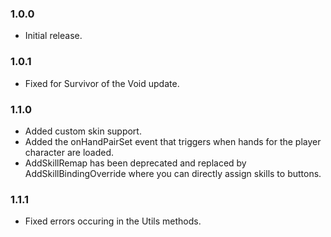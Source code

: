### 1.0.0
- Initial release.

### 1.0.1
- Fixed for Survivor of the Void update.

### 1.1.0
- Added custom skin support.
- Added the onHandPairSet event that triggers when hands for the player character are loaded.
- AddSkillRemap has been deprecated and replaced by AddSkillBindingOverride where you can directly assign skills to buttons.

### 1.1.1
- Fixed errors occuring in the Utils methods.